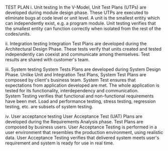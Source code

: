 TEST PLAN
i. Unit testing
In the V-Model, Unit Test Plans (UTPs) are developed during module design phase.
These UTPs are executed to eliminate bugs at code level or unit level. 
A unit is the smallest entity which can independently exist, e.g. a program module. Unit testing verifies that the smallest
entity can function correctly when isolated from the rest of the codes/units.

ii. Integration testing
Integration Test Plans are developed during the Architectural Design Phase.
These tests verify that units created and tested independently can coexist and communicate among
themselves. Test results are shared with customer's team.

iii. System testing
System Tests Plans are developed during System Design Phase.
Unlike Unit and Integration Test Plans, System Test Plans are composed by client's business team. System Test ensures
that expectations from application developed are met. 
The whole application is tested for its functionality, interdependency and communication.  
System Testing verifies that functional and non-functional requirements have been met.
Load and performance testing, stress testing, regression testing, etc. are subsets of system testing.

iv. User acceptance testing
User Acceptance Test (UAT) Plans are developed during the Requirements Analysis phase.
Test Plans are composed by business users.
User Acceptance Testing is performed in a user environment that resembles the production environment, using realistic data.
User Acceptance Testing verifies that delivered system meets user's requirement and system is
ready for use in real time.

